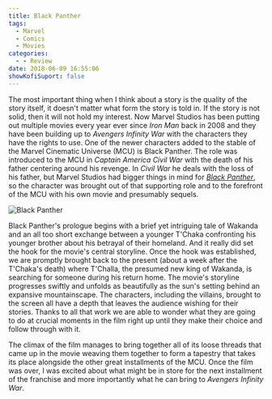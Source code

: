 ```yaml
---
title: Black Panther
tags:
  - Marvel
  - Comics
  - Movies
categories:
  - - Review
date: 2018-06-09 16:55:06
showKofiSuport: false
---
```


The most important thing when I think about a story is the quality of the story itself, it doesn't matter what form the story is told in.  If the story is not solid, then it will not hold my interest.  Now Marvel Studios has been putting out multiple movies every year ever since _Iron Man_ back in 2008 and they have been building up to _Avengers Infinity War_ with the characters they have the rights to use.  One of the newer characters added to the stable of the Marvel Cinematic Universe (MCU) is Black Panther.  The role was introduced to the MCU in _Captain America Civil War_ with the death of his father centering around his revenge.<!-- more --> In _Civil War_ he deals with the loss of his father, but Marvel Studios had bigger things in mind for [_Black Panther_](https://www.amazon.com/gp/product/B079RLG83W/ref=as_li_tl?ie=UTF8&camp=1789&creative=9325&creativeASIN=B079RLG83W&linkCode=as2&tag=mysite009e-20&linkId=9c39c54c165c9450f569eedc689284c5), so the character was brought out of that supporting role and to the forefront of the MCU with his own movie and presumably sequels. 

<div class="embedded-image-right">

![Black Panther](./black-panther.jpg)

</div>

Black Panther's prologue begins with a brief yet intriguing tale of Wakanda and an all too short exchange between a younger T'Chaka confronting his younger brother about his betrayal of their homeland.  And it really did set the hook for the movie's central storyline.  Once the hook was established, we are promptly brought back to the present (about a week after the T'Chaka's death) where T'Challa, the presumed new king of Wakanda, is searching for someone during his return home.  The movie's storyline progresses swiftly and unfolds as beautifully as the sun's setting behind an expansive mountainscape.  The characters, including the villains, brought to the screen all have a depth that leaves the audience wishing for their stories.  Thanks to all that work we are able to wonder what they are going to do at crucial moments in the film right up until they make their choice and follow through with it.

The climax of the film manages to bring together all of its loose threads that came up in the movie weaving them together to form a tapestry that takes its place alongside the other great installments of the MCU.  Once the film was over, I was excited about what might be in store for the next installment of the franchise and more importantly what he can bring to _Avengers Infinity War_.